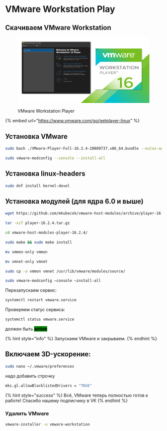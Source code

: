 # VMware Workstation Play

## Скачиваем VMware Workstation

<figure><img src="../../.gitbook/assets/tn-work-station-player.png" alt="VMware Workstation Player Fedora Workstation Gnome"><figcaption><p>VMware Workstation Player</p></figcaption></figure>

{% embed url="https://www.vmware.com/go/getplayer-linux" %}

## Установка VMware&#x20;

```bash
sudo bash ./VMware-Player-Full-16.2.4-20089737.x86_64.bundle --eulas-agreed --required
```

```bash
sudo vmware-modconfig --console --install-all
```

## Установка linux-headers

```bash
sudo dnf install kernel-devel
```

## Установка модулей (для ядра 6.0 и выше)

```bash
wget https://github.com/mkubecek/vmware-host-modules/archive/player-16.2.4.tar.gz
```

```bash
tar -xzf player-16.2.4.tar.gz
```

```bash
cd vmware-host-modules-player-16.2.4/
```

```bash
sudo make && sudo make install
```

```bash
mv vmmon-only vmmon
```

```bash
mv vmnet-only vmnet
```

```bash
sudo cp -a vmmon vmnet /usr/lib/vmware/modules/source/
```

```bash
sudo vmware-modconfig —console —install-all
```

Перезапускаем сервис:

```bash
systemctl restart vmware.service
```

Проверяем статус сервиса:

```bash
systemctl status vmware.service
```

должен быть <mark style="background-color:green;">**active**</mark>

{% hint style="info" %}
Запускаем VMware и закрываем.
{% endhint %}

## Включаем 3D-ускорение:

```bash
sudo nano ~/.vmware/preferences 
```

надо добавить строчку

```bash
mks.gl.allowBlacklistedDrivers = "TRUE"
```

{% hint style="success" %}
Всё, VMware теперь полностью готов к работе! Спасибо нашему подписчику в VK
{% endhint %}

### Удалить VMware

```bash
vmware-installer -u vmware-workstation
```
